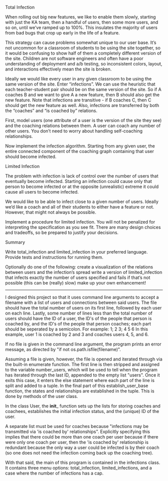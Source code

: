 
Total Infection

When rolling out big new features, we like to enable them slowly, starting with just the KA team, then a handful of users, then some more users, and so on, until we’ve ramped up to 100%. This insulates the majority of users from bad bugs that crop up early in the life of a feature.

This strategy can cause problems somewhat unique to our user base. It’s not uncommon for a classroom of students to be using the site together, so it would be confusing to show half of them a completely different version of the site. Children are not software engineers and often have a poor understanding of deployment and a/b testing, so inconsistent colors, layout, and interactions effectively mean the site is broken.

Ideally we would like every user in any given classroom to be using the same version of the site. Enter “infections”. We can use the heuristic that each teacher-student pair should be on the same version of the site. So if A coaches B and we want to give A a new feature, then B should also get the new feature. Note that infections are transitive - if B coaches C, then C should get the new feature as well. Also, infections are transferred by both the “coaches” and “is coached by” relations.

First, model users (one attribute of a user is the version of the site they see) and the coaching relations between them. A user can coach any number of other users. You don’t need to worry about handling self-coaching relationships.

Now implement the infection algorithm. Starting from any given user, the entire connected component of the coaching graph containing that user should become infected.

Limited Infection

The problem with infection is lack of control over the number of users that eventually become infected. Starting an infection could cause only that person to become infected or at the opposite (unrealistic) extreme it could cause all users to become infected.

We would like to be able to infect close to a given number of users. Ideally we’d like a coach and all of their students to either have a feature or not. However, that might not always be possible.

Implement a procedure for limited infection. You will not be penalized for interpreting the specification as you see fit. There are many design choices and tradeoffs, so be prepared to justify your decisions.

Summary

Write total_infection and limited_infection in your preferred language. Provide tests and instructions for running them. 
 
Optionally do one of the following:
create a visualization of the relations between users and the infection’s spread
write a version of limited_infection that infects exactly the number of users specified and fails if that’s not possible (this can be (really) slow)
make up your own enhancement! 

-------------------------------------------------------------------------------------------------------------------

I designed this project so that it uses command line arguments to accept a filename with a list of users and connections between said users. The file 
should have the total number of users on its first line, followed by each user on each line. Lastly, some number of lines less than the total number 
of users should have the ID of a user, the ID's of the people that person is coached by, and the ID's of the people that person coaches; each part should 
be seperated by a semicolon. 
For example: 
	1; 2 3; 4 5 6
In this example, user 1 is coached by 2 and 3 and coaches users 4, 5, and 6.

If no file is given in the command line argument, the program prints an error message, as directed by "if not os.path.isfile(filename)". 

Assuming a file is given, however, the file is opened and iterated through via the built-in enumerate function. The first line is then 
stripped and assigned to the variable number_users, which will be used to tell when the program has iterated through the last ID, appended
to the empty list "users". Once it exits this case, it enters the else statement where each part of the line is split and added to a tuple.
In the final part of this establish_user_base function, the states and relationships are established in the tuple. This is done by methods 
of the user class.

In the class User, the __init___ function sets up the lists for storing coaches and coachees, establishes the initial infection status, 
and the (unique) ID of the user.

A separate list must be used for coaches because "infections may be transmitted via 'is coached by' relationships". Explicitly specifying 
this implies that there could be more than one coach per user because if there were only one coach per user, then the 'is coached by' 
relationship is redundant because the only way a user could be infected is by their coach (so one does not need the infection coming back 
up the coaching tree).

With that said, the main of this program is contained in the infections class. It contains three menu options: total_infection, limited_infections,
and a case where the number of infections has a cap. 




